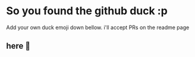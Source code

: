 # So you found the github duck :p
Add your own duck emoji down bellow. i'll accept PRs on the readme page
## here :duck:
